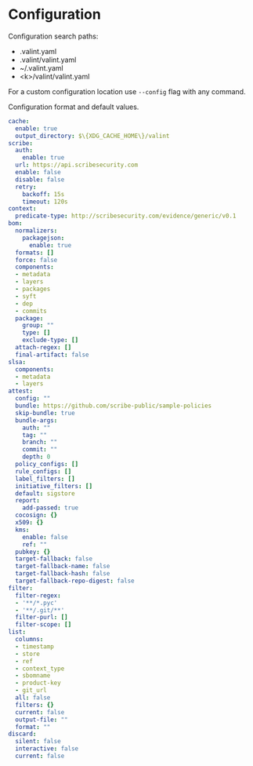 # Configuration 

Configuration search paths:

- .valint.yaml
- .valint/valint.yaml
- ~/.valint.yaml
- \<k\>/valint/valint.yaml

For a custom configuration location use `--config` flag with any command.

Configuration format and default values.

```yaml
cache:
  enable: true
  output_directory: $\{XDG_CACHE_HOME\}/valint
scribe:
  auth:
    enable: true
  url: https://api.scribesecurity.com
  enable: false
  disable: false
  retry:
    backoff: 15s
    timeout: 120s
context:
  predicate-type: http://scribesecurity.com/evidence/generic/v0.1
bom:
  normalizers:
    packagejson:
      enable: true
  formats: []
  force: false
  components:
  - metadata
  - layers
  - packages
  - syft
  - dep
  - commits
  package:
    group: ""
    type: []
    exclude-type: []
  attach-regex: []
  final-artifact: false
slsa:
  components:
  - metadata
  - layers
attest:
  config: ""
  bundle: https://github.com/scribe-public/sample-policies
  skip-bundle: true
  bundle-args:
    auth: ""
    tag: ""
    branch: ""
    commit: ""
    depth: 0
  policy_configs: []
  rule_configs: []
  label_filters: []
  initiative_filters: []
  default: sigstore
  report:
    add-passed: true
  cocosign: {}
  x509: {}
  kms:
    enable: false
    ref: ""
  pubkey: {}
  target-fallback: false
  target-fallback-name: false
  target-fallback-hash: false
  target-fallback-repo-digest: false
filter:
  filter-regex:
  - '**/*.pyc'
  - '**/.git/**'
  filter-purl: []
  filter-scope: []
list:
  columns:
  - timestamp
  - store
  - ref
  - context_type
  - sbomname
  - product-key
  - git_url
  all: false
  filters: {}
  current: false
  output-file: ""
  format: ""
discard:
  silent: false
  interactive: false
  current: false
```
